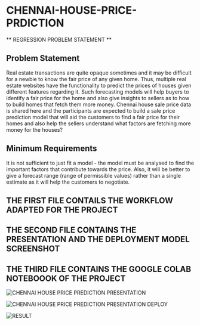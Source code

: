 # CHENNAI-HOUSE-PRICE-PRDICTION
** REGRESSION PROBLEM STATEMENT **

## Problem Statement
Real estate transactions are quite opaque sometimes and it may be difficult for a newbie to know the fair price of any given home. Thus, multiple real estate websites have the functionality to predict the prices of houses given different features regarding it. Such forecasting models will help buyers to identify a fair price for the home and also give insights to sellers as to how to build homes that fetch them more money. Chennai house sale price data is shared here and the participants are expected to build a sale price prediction model that will aid the customers to find a fair price for their homes and also help the sellers understand what factors are fetching more money for the houses?

## Minimum Requirements
It is not sufficient to just fit a model - the model must be analysed to find the important factors that contribute towards the price. Also, it will be better to give a forecast range (range of permissible values) rather than a single estimate as it will help the customers to negotiate.

## THE FIRST FILE CONTAILS THE WORKFLOW ADAPTED FOR THE PROJECT
## THE SECOND FILE CONTAINS THE PRESENTATION AND THE DEPLOYMENT MODEL SCREENSHOT
## THE THIRD FILE CONTAINS THE GOOGLE COLAB NOTEBOOOK OF THE PROJECT

![CHENNAI HOUSE PRICE PREDICTION PRESENTATION](https://user-images.githubusercontent.com/99380142/192132240-96a78c10-8b42-4254-a003-ca0875f7244d.png)


![CHENNAI HOUSE PRICE PREDICTION PRESENTATION DEPLOY](https://user-images.githubusercontent.com/99380142/192132266-c06ca857-b043-43b4-82c1-a44613acd5b9.png)

![RESULT](https://user-images.githubusercontent.com/99380142/192132321-5d79fcac-c7f1-4c8e-b1df-5406b25b8cc3.png)

